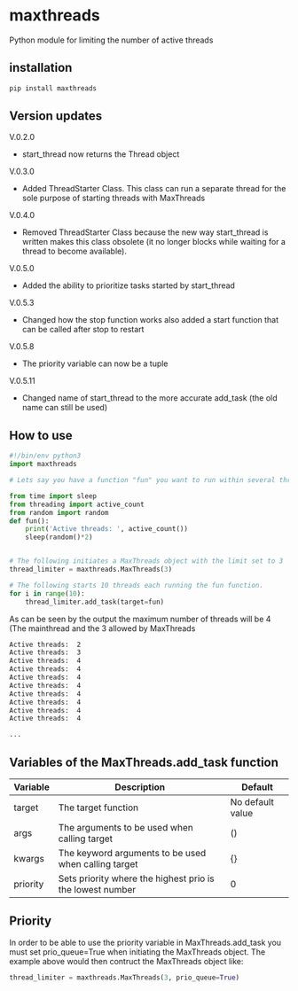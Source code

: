 # maxthreads

Python module for limiting the number of active threads


## installation

```sh
pip install maxthreads
```

## Version updates

V.0.2.0
   - start_thread now returns the Thread object

V.0.3.0
  - Added ThreadStarter Class. This class can run a separate thread for the sole purpose of starting threads with MaxThreads

V.0.4.0
  - Removed ThreadStarter Class because the new way start_thread is written makes this class obsolete (it no longer blocks while waiting for a thread to become available).

V.0.5.0
  - Added the ability to prioritize tasks started by start_thread

V.0.5.3
  - Changed how the stop function works also added a start function that can be called after stop to restart

V.0.5.8
  - The priority variable can now be a tuple

V.0.5.11
  - Changed name of start_thread to the more accurate add_task (the old name can still be used)
  
## How to use

```python
#!/bin/env python3
import maxthreads

# Lets say you have a function "fun" you want to run within several threads at the same time.

from time import sleep
from threading import active_count
from random import random
def fun():
    print('Active threads: ', active_count())
    sleep(random()*2)


# The following initiates a MaxThreads object with the limit set to 3
thread_limiter = maxthreads.MaxThreads(3)

# The following starts 10 threads each running the fun function.
for i in range(10):
    thread_limiter.add_task(target=fun)
```

As can be seen by the output the maximum number of threads will be 4 (The mainthread and the 3 allowed by MaxThreads

```sh
Active threads:  2
Active threads:  3
Active threads:  4
Active threads:  4
Active threads:  4
Active threads:  4
Active threads:  4
Active threads:  4
Active threads:  4
Active threads:  4

...
```

## Variables of the MaxThreads.add_task function

Variable | Description | Default
---------|-------------|--------
target | The target function | No default value
args | The arguments to be used when calling target | ()
kwargs | The keyword arguments to be used when calling target | {}
priority | Sets priority where the highest prio is the lowest number | 0

## Priority
In order to be able to use the priority variable in MaxThreads.add_task you must set prio_queue=True when initiating the MaxThreads object. The example above would then contruct the MaxThreads object like:
```python
thread_limiter = maxthreads.MaxThreads(3, prio_queue=True)
```

